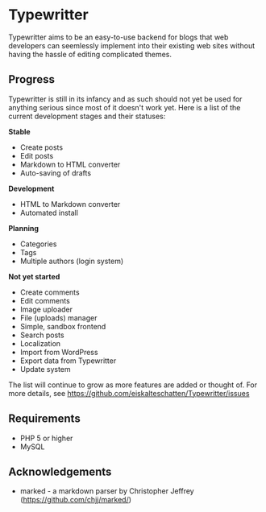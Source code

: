 Typewritter
===========

Typewritter aims to be an easy-to-use backend for blogs that web developers can seemlessly implement into their existing web sites without having the hassle of editing complicated themes.


Progress
------------

Typewritter is still in its infancy and as such should not yet be used for anything serious since most of it doesn't work yet. Here is a list of the current development stages and their statuses:

**Stable**
- Create posts
- Edit posts
- Markdown to HTML converter
- Auto-saving of drafts

**Development**
- HTML to Markdown converter
- Automated install

**Planning**
- Categories
- Tags
- Multiple authors (login system)

**Not yet started**
- Create comments
- Edit comments
- Image uploader
- File (uploads) manager
- Simple, sandbox frontend
- Search posts
- Localization
- Import from WordPress
- Export data from Typewritter
- Update system

The list will continue to grow as more features are added or thought of. For more details, see https://github.com/eiskalteschatten/Typewritter/issues

Requirements
------------

- PHP 5 or higher
- MySQL

Acknowledgements
------------

- marked - a markdown parser by Christopher Jeffrey (https://github.com/chjj/marked/)
